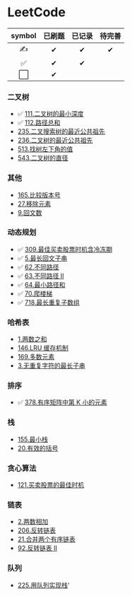 # LeetCode

| symbol | 已刷题 | 已记录 | 待完善 |
| :----: | :----: | :----: | :----: |
|   ✍   |   ✔    |   ✔    |   ✔    |
|   ✅   |   ✔    |   ✔    |        |
|   ⬜   |   ✔    |        |        |

### 二叉树

- ✅ [111.二叉树的最小深度](./markdown/二叉树/111.二叉树的最小深度.md)
- ✅ [112.路径总和](./markdown/二叉树/112.路径总和.md)
- [235.二叉搜索树的最近公共祖先](./markdown/二叉树/235.二叉搜索树的最近公共祖先.md)
- [236.二叉树的最近公共祖先](./markdown/二叉树/236.二叉树的最近公共祖先.md)
- [513.找树左下角的值](./markdown/二叉树/513.找树左下角的值.md)
- [543.二叉树的直径](./markdown/二叉树/543.二叉树的直径.md)

### 其他

- [165.比较版本号](./markdown/其他/165.比较版本号.md)
- [27.移除元素](./markdown/其他/27.移除元素.md)
- [9.回文数](./markdown/其他/9.回文数.md)

### 动态规划

- ✅ [309.最佳买卖股票时机含冷冻期](./markdown/动态规划/309.最佳买卖股票时机含冷冻期.md)
- ✅ [5.最长回文子串](./markdown/动态规划/5.最长回文子串.md)
- ✅ [62.不同路径](./markdown/动态规划/62.不同路径.md)
- ✅ [63.不同路径 II](./markdown/动态规划/63.不同路径II.md)
- ✅ [64.最小路径和](./markdown/动态规划/64.最小路径和.md)
- ✅ [70.爬楼梯](./markdown/动态规划/70.爬楼梯.md)
- ✅ [718.最长重复子数组](./markdown/动态规划/718.最长重复子数组.md)

### 哈希表

- [1.两数之和](./markdown/哈希表/1.两数之和.md)
- [146.LRU 缓存机制](./markdown/哈希表/146.LRU缓存机制.md)
- [169.多数元素](./markdown/哈希表/169.多数元素.md)
- [3.无重复字符的最长子串](./markdown/哈希表/3.无重复字符的最长子串.md)

### 排序

- ✅ [378.有序矩阵中第 K 小的元素](./markdown/排序/378.有序矩阵中第K小的元素.md)

### 栈

- [155.最小栈](./markdown/栈/155.最小栈.md)
- [20.有效的括号](./markdown/栈/20.有效的括号.md)

### 贪心算法

- [121.买卖股票的最佳时机](./markdown/贪心算法/121.买卖股票的最佳时机.md)

### 链表

- [2.两数相加](./markdown/链表/2.两数相加.md)
- [206.反转链表](./markdown/链表/206.反转链表.md)
- [21.合并两个有序链表](./markdown/链表/21.合并两个有序链表.md)
- [92.反转链表 II](./markdown/链表/92.反转链表II.md)

### 队列

- [225.用队列实现栈](./markdown/队列/225.用队列实现栈.md)'
